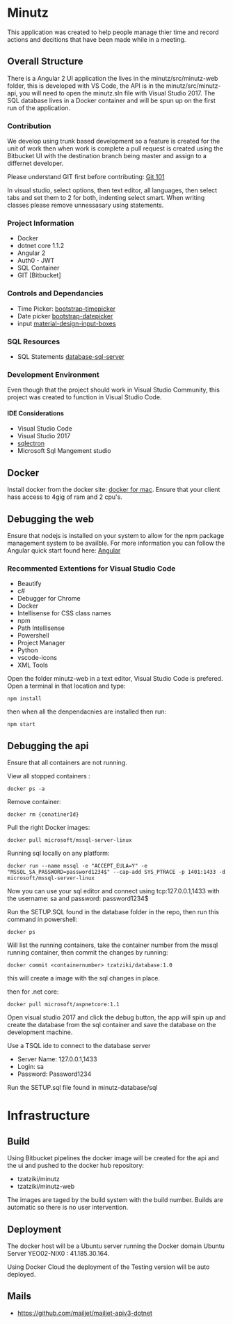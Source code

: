 # Minutz

This application was created to help people manage thier time and record actions and decitions that have been made while in a meeting. 

## Overall Structure

There is a Angular 2 UI application the lives in the minutz/src/minutz-web folder, this is developed with VS Code, the API is in the 
minutz/src/minutz-api, you will need to open the minutz.sln file with Visual Studio 2017. The SQL database lives in a Docker container and will 
be spun up on the first run of the application.


### Contribution

We develop using trunk based development so a feature is created for the unit of work then when work is complete a pull request is created using
the Bitbucket UI with the destination branch being master and assign to a differnet developer.

Please understand GIT first before contributing: [Git 101](https://git-scm.com/book/en/v2/Getting-Started-Git-Basics)

In visual studio, select options, then text editor, all languages, then select tabs and set them to 2 for both, indenting select smart.
When writing classes please remove unnessasary using statements.

### Project Information

- Docker
- dotnet core 1.1.2 
- Angular 2
- Auth0 - JWT
- SQL Container
- GIT [Bitbucket]

### Controls and Dependancies

- Time Picker: [bootstrap-timepicker](http://jdewit.github.io/bootstrap-timepicker/)
- Date picker [bootstrap-datepicker](https://uxsolutions.github.io/bootstrap-datepicker/?markup=input&format=&weekStart=&startDate=&endDate=&startView=0&minViewMode=0&maxViewMode=4&todayBtn=false&clearBtn=false&language=en&orientation=auto&multidate=&multidateSeparator=&daysOfWeekDisabled=0&daysOfWeekDisabled=6&calendarWeeks=on&autoclose=on&todayHighlight=on&keyboardNavigation=on&forceParse=on&datesDisabled=on&toggleActive=on&defaultViewDate=on#sandbox)
- input [material-design-input-boxes](https://scotch.io/tutorials/google-material-design-input-boxes-in-css3)

### SQL Resources

- SQL Statements [database-sql-server](https://docs.microsoft.com/en-us/sql/t-sql/statements/create-database-sql-server-transact-sql)

### Development Environment

Even though that the project should work in Visual Studio Community, this project was created to function in Visual Studio Code.

#### IDE Considerations

- Visual Studio Code
- Visual Studio 2017
- [sqlectron](https://sqlectron.github.io)
- Microsoft Sql Mangement studio

## Docker 

Install docker from the docker site: [docker for mac](https://www.docker.com/docker-mac). Ensure that your client hass access to 4gig of ram and 2 cpu's.

## Debugging the web

Ensure that nodejs is installed on your system to allow for the npm package management system to be availble. 
For more information you can follow the Angular quick start found here: [Angular](https://angular.io/guide/quickstart)

### Recommented Extentions for Visual Studio Code

- Beautify
- c#
- Debugger for Chrome
- Docker
- Intellisense for CSS class names
- npm
- Path Intellisense
- Powershell
- Project Manager
- Python
- vscode-icons
- XML Tools


Open the folder minutz-web in a text editor, Visual Studio Code is prefered.
Open a terminal in that location and type:
 
	npm install 

then when all the denpendacnies are installed then run:

	npm start


## Debugging the api

Ensure that all containers are not running.

View all stopped containers :

	docker ps -a

	
Remove container:

	docker rm {conatinerId}
	
Pull the right Docker images:

	docker pull microsoft/mssql-server-linux

Running sql locally on any platform:

	docker run --name mssql -e "ACCEPT_EULA=Y" -e "MSSQL_SA_PASSWORD=password1234$" --cap-add SYS_PTRACE -p 1401:1433 -d microsoft/mssql-server-linux

Now you can use your sql editor and connect using tcp:127.0.0.1,1433 with the username: sa and password: password1234$

Run the SETUP.SQL found in the database folder in the repo, then run this command in powershell:

	docker ps

Will list the running containers, take the container number from the mssql running container, then commit the changes by running:

	docker commit <containernumber> tzatziki/database:1.0

this will create a image with the sql changes in place.

then for .net core:

	docker pull microsoft/aspnetcore:1.1


Open visual studio 2017 and click the debug button, the app will spin up and create the database from the sql container and save the database 
on the development machine. 

Use a TSQL ide to connect to the database server 

- Server Name: 127.0.0.1,1433
- Login: sa
- Password: Password1234

Run the SETUP.sql file found in minutz-database/sql



# Infrastructure

## Build 

Using Bitbucket pipelines the docker image will be created for the api and the ui and pushed to the docker hub repository:

- tzatziki/minutz
- tzatziki/minutz-web

The images are taged by the build system with the build number. Builds are automatic so there is no user intervention.

## Deployment

The docker host will be a Ubuntu server running the Docker domain
Ubuntu Server YEO02-NIX0 : 41.185.30.164.

Using Docker Cloud the deployment of the Testing version will be auto deployed.

## Mails

- https://github.com/mailjet/mailjet-apiv3-dotnet
